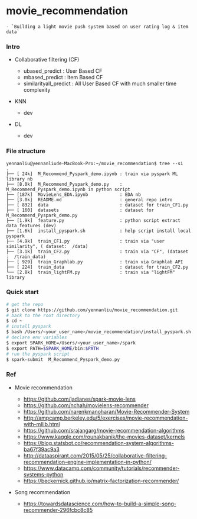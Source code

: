 # movie_recommendation

	- `Building a light movie push system based on user rating log & item data`

### Intro


- Collaborative filtering (CF)
	- ubased_predict : User Based CF
	- mbased_predict : Item Based CF
	- similarityall_predict : All User Based CF with much smaller time complexity


- KNN 
	- dev 


- DL 
	- dev 


### File structure 
```
yennanliu@yennanliude-MacBook-Pro:~/movie_recommendation$ tree --si
.
├── [ 24k]  M_Recommend_Pyspark_demo.ipynb : train via pyspark ML library nb 
├── [8.0k]  M_Recommend_Pyspark_demo.py    : M_Recommend_Pyspark_demo.ipynb in python script 
├── [187k]  MovieLens_EDA.ipynb            : EDA nb 
├── [3.0k]  README.md                      : general repo intro
├── [ 832]  data                           : dataset for train_CF1.py
├── [ 160]  datasets                       : dataset for M_Recommend_Pyspark_demo.py
├── [1.9k]  feature.py                     : python script extract data features (dev)
├── [1.6k]  install_pyspark.sh             : help script install local pyspark 
├── [4.9k]  train_CF1.py                   : train via "user similarity", ( dataset:  /data)
├── [3.1k]  train_CF2.py                   : train via "CF", (dataset :  /train_data)
├── [ 929]  train_Graphlab.py              : train via Graphlab API 
├── [ 224]  train_data                     : dataset for train_CF2.py        
└── [2.8k]  train_lightFM.py               : train via "lightFM" library
```


### Quick start 


```bash 
# get the repo 
$ git clone https://github.com/yennanliu/movie_recommendation.git
# back to the root directory 
$ cd ~
# install pyspark
$ bash /Users/<your_user_name>/movie_recommendation/install_pyspark.sh
# declare env variables  
$ export SPARK_HOME=/Users/<your_user_name>/spark
$ export PATH=$SPARK_HOME/bin:$PATH
# run the pyspark script 
$ spark-submit  M_Recommend_Pyspark_demo.py 
```
### Ref 

- Movie recommendation 
	- https://github.com/jadianes/spark-movie-lens
	- https://github.com/nchah/movielens-recommender
	- https://github.com/narenkmanoharan/Movie-Recommender-System
	- http://ampcamp.berkeley.edu/5/exercises/movie-recommendation-with-mllib.html
	- https://github.com/srajangarg/movie-recommendation-algorithms
	- https://www.kaggle.com/rounakbanik/the-movies-dataset/kernels
	- https://blog.statsbot.co/recommendation-system-algorithms-ba67f39ac9a3
	- http://dataaspirant.com/2015/05/25/collaborative-filtering-recommendation-engine-implementation-in-python/
	- https://www.datacamp.com/community/tutorials/recommender-systems-python
	- https://beckernick.github.io/matrix-factorization-recommender/


- Song recommendation
	- https://towardsdatascience.com/how-to-build-a-simple-song-recommender-296fcbc8c85







